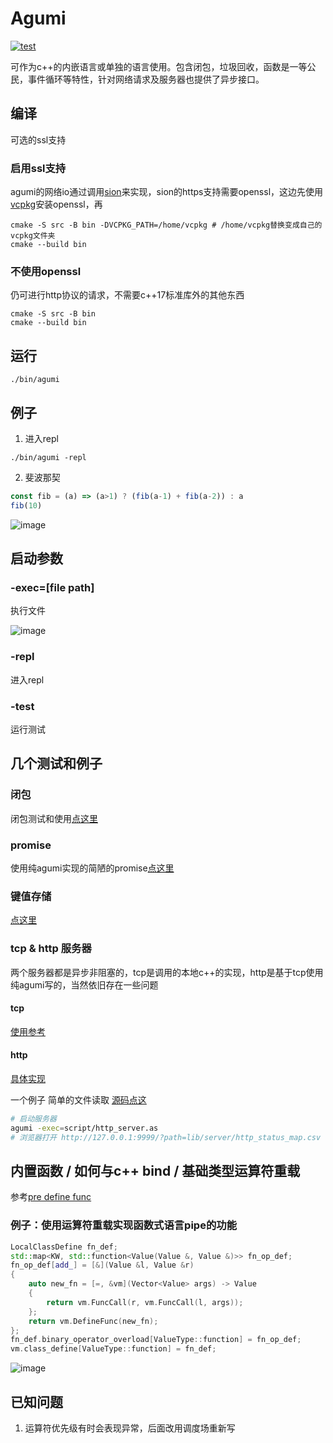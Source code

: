 # Agumi
[![test](https://github.com/zanllp/agumi/actions/workflows/test.yml/badge.svg)](https://github.com/zanllp/agumi/actions/workflows/test.yml)

可作为c++的内嵌语言或单独的语言使用。包含闭包，垃圾回收，函数是一等公民，事件循环等特性，针对网络请求及服务器也提供了异步接口。
## 编译
可选的ssl支持
### 启用ssl支持
agumi的网络io通过调用[sion](https://github.com/zanllp/sion)来实现，sion的https支持需要openssl，这边先使用[vcpkg](https://github.com/microsoft/vcpkg)安装openssl，再
```shell
cmake -S src -B bin -DVCPKG_PATH=/home/vcpkg # /home/vcpkg替换变成自己的vcpkg文件夹
cmake --build bin
```
### 不使用openssl
仍可进行http协议的请求，不需要c++17标准库外的其他东西
```shell
cmake -S src -B bin
cmake --build bin
```
## 运行
```shell
./bin/agumi
```
## 例子
1. 进入repl
```shell
./bin/agumi -repl
```
2. 斐波那契
```js
const fib = (a) => (a>1) ? (fib(a-1) + fib(a-2)) : a
fib(10)
```
![image](https://user-images.githubusercontent.com/25872019/118397323-ff982a00-b685-11eb-9bf6-897e5ea5c23e.png)

## 启动参数
### -exec=[file path]
执行文件

![image](https://user-images.githubusercontent.com/25872019/119235882-2b744d80-bb67-11eb-9b2a-57444f2dc294.png)
### -repl
进入repl
### -test
运行测试
## 几个测试和例子
### 闭包
闭包测试和使用[点这里](./script/test/closure.as)
### promise
使用纯agumi实现的简陋的promise[点这里](./script/lib/promise.as)
### 键值存储
[点这里](./script/kv.as)
### tcp & http 服务器
两个服务器都是异步非阻塞的，tcp是调用的本地c++的实现，http是基于tcp使用纯agumi写的，当然依旧存在一些问题
#### tcp
 [使用参考](./script/tcp_server.as)
#### http
 [具体实现](./script/lib/http_server.as)
 
 一个例子 简单的文件读取
 [源码点这](./script/http_server.as)
```bash
# 启动服务器
agumi -exec=script/http_server.as
# 浏览器打开 http://127.0.0.1:9999/?path=lib/server/http_status_map.csv ，查看效果
```
## 内置函数 / 如何与c++ bind / 基础类型运算符重载
参考[pre define func](./src/PreDefineFn.h)
### 例子：使用运算符重载实现函数式语言pipe的功能
```cpp
LocalClassDefine fn_def;
std::map<KW, std::function<Value(Value &, Value &)>> fn_op_def;
fn_op_def[add_] = [&](Value &l, Value &r)
{
    auto new_fn = [=, &vm](Vector<Value> args) -> Value
    {
        return vm.FuncCall(r, vm.FuncCall(l, args));
    };
    return vm.DefineFunc(new_fn);
};
fn_def.binary_operator_overload[ValueType::function] = fn_op_def;
vm.class_define[ValueType::function] = fn_def;
```
![image](https://user-images.githubusercontent.com/25872019/119687653-f5421100-be79-11eb-9441-95174cff6068.png)
## 已知问题
1. 运算符优先级有时会表现异常，后面改用调度场重新写
